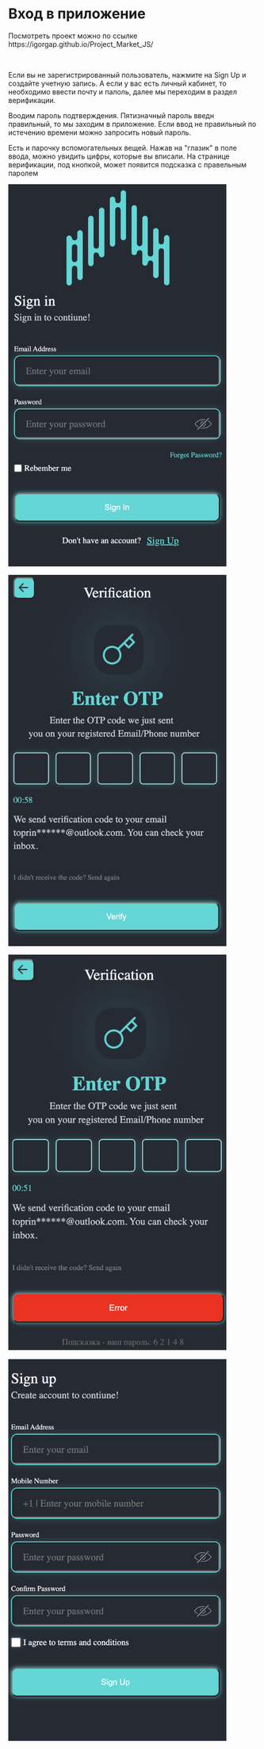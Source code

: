 # Вход в приложение
<p>Посмотреть проект можно по ссылке https://igorgap.github.io/Project_Market_JS/</p>
<br>
<p>Если вы не зарегистрированный пользователь, нажмите на Sign Up  и создайте учетную запись. А если у вас есть личный кабинет, то необходимо ввести почту и палоль, далее мы переходим в раздел верификации.</p>
<p>Воодим пароль подтверждения. Пятизначный пароль введн правильный, то мы заходим в приложение. Если ввод не правильный по истечению времени можно запросить новый пароль.</p>
<p>Есть и парочку вспомогательных вещей. Нажав на "глазик" в поле ввода, можно увидить цифры, которые вы вписали. На странице верификации, под кнопкой, может появится подсказка с правельным паролем</p>


<p></p>

</p>
<img width="440" alt="mainPage" src="./readme-assent/1e.PNG">
<p>
</p>
<img width="440" alt="mainPage" src="./readme-assent/2e.PNG">
<p>
</p>
<img width="440" alt="mainPage" src="./readme-assent/3e.PNG">
<p
</p>
<img width="440" alt="mainPage" src="./readme-assent/4e.PNG">
<p
